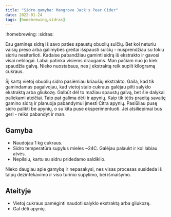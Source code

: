 ```yaml
---
title: "Sidro gamyba: Mangrove Jack's Pear Cider"
date: 2022-01-24
tags: [homebrewing,sidras]
---
```


:homebrewing: :sidras:

Esu gaminęs sidrą iš savo paties spaustų obuolių sulčių. Bet kol neturiu vaisių
preso arba galimybės greitai išspausti sulčių - nusprendžiau su tokiu sidriu
nesiterlioti. Kadaise pabandžiau gaminti sidrą iš ekstrakto ir gavosi visai
neblogai. Labai patinka visiems draugams. Man pačiam nuo jo kiek spaudžia galvą.
Nieko nuostabaus, nes į ekstraktą reik supilt kilogramą cukraus.

Šį kartą vietoj obuolių sidro pasiėmiau kriaušių ekstrakto. Gaila, kad tik
gamindamas pagalvojau, kad vietoj stalo cukraus galėjau pilti salyklo ekstraktą
arba gliukozę. Galbūt dėl to mažiau spaustų galvą, bet šie dalykai paliekami
ateičiai. Taip pat galima dėti ir apynių. Kaip tik tėtis praeitą savaitę gamino
sidrą ir planuoja pabandymui įmesti Citra apynių. Pasiūliau pusę sidro palikti
be apynių, o su kita puse eksperimentuoti. Jei atsiliepimai bus geri - reiks
pabandyt ir man.

## Gamyba

- Naudojau 1 kg cukraus.
- Sidro temperatūra supylus mieles ~24C. Galėjau palaukt ir kol labiau atvės.
- Nepilsiu, kartu su sidru pridedamo saldiklio.

Nieko daugiau apie gamybą ir nepasakysi, nes visas procesas susideda iš talpų
dezinfekavimo ir viso turinio supylimo, bei išmaišymo.

## Ateityje

- Vietoj cukraus pamėginti naudoti salyklo ekstraktą arba gliukozę.
- Gal dėti apynių.
